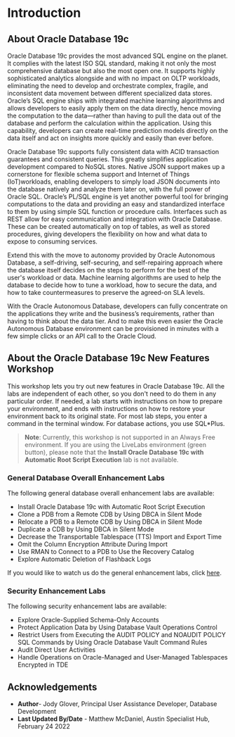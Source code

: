 # Introduction

## About Oracle Database 19c

Oracle Database 19c provides the most advanced SQL engine on the planet. It complies with the latest ISO SQL standard, making it not only the most comprehensive database but also the most open one. It supports highly sophisticated analytics alongside and with no impact on OLTP workloads, eliminating the need to develop and orchestrate complex, fragile, and inconsistent data movement between different specialized data stores. Oracle’s SQL engine ships with integrated machine learning algorithms and allows developers to easily apply them on the data directly, hence moving the computation to the data—rather than having to pull the data out of the database and perform the calculation within the application. Using this capability, developers can create real-time prediction models directly on the data itself and act on insights more quickly and easily than ever before.

[](youtube:LcsPSJrZDrI)

Oracle Database 19c supports fully consistent data with ACID transaction guarantees and consistent queries. This greatly simplifies application development compared to NoSQL stores. Native JSON support makes up a cornerstone for flexible schema support and Internet of Things (IoT)workloads, enabling developers to simply load JSON documents into the database natively and analyze them later on, with the full power of Oracle SQL. Oracle’s PL/SQL engine is yet another powerful tool for bringing computations to the data and providing an easy and standardized interface to them by using simple SQL function or procedure calls. Interfaces such as REST allow for easy communication and integration with Oracle Database. These can be created automatically on top of tables, as well as stored procedures, giving developers the flexibility on how and what data to expose to consuming services.

Extend this with the move to autonomy provided by Oracle Autonomous Database, a self-driving, self-securing, and self-repairing approach where the database itself decides on the steps to perform for the best of the user's workload or data. Machine learning algorithms are used to help the database to decide how to tune a workload, how to secure the data, and how to take countermeasures to preserve the agreed-on SLA levels.

With the Oracle Autonomous Database, developers can fully concentrate on the applications they write and the business’s requirements, rather than having to think about the data tier. And to make this even easier the Oracle Autonomous Database environment can be provisioned in minutes with a few simple clicks or an API call to the Oracle Cloud.

## About the Oracle Database 19c New Features Workshop

This workshop lets you try out new features in Oracle Database 19c. All the labs are independent of each other, so you don't need to do them in any particular order. If needed, a lab starts with instructions on how to prepare your environment, and ends with instructions on how to restore your environment back to its original state. For most lab steps, you enter a command in the terminal window. For database actions, you use SQL*Plus.

> **Note**: Currently, this workshop is not supported in an Always Free environment. If you are using the LiveLabs environment (green button), please note that the **Install Oracle Database 19c with Automatic Root Script Execution** lab is not available.

### General Database Overall Enhancement Labs

The following general database overall enhancement labs are available:

- Install Oracle Database 19c with Automatic Root Script Execution
- Clone a PDB from a Remote CDB by Using DBCA in Silent Mode
- Relocate a PDB to a Remote CDB by Using DBCA in Silent Mode
- Duplicate a CDB by Using DBCA in Silent Mode
- Decrease the Transportable Tablespace (TTS) Import and Export Time
- Omit the Column Encryption Attribute During Import
- Use RMAN to Connect to a PDB to Use the Recovery Catalog
- Explore Automatic Deletion of Flashback Logs

If you would like to watch us do the general enhancement labs, click [here](https://youtu.be/Kdw7uugt0-E).

### Security Enhancement Labs

The following security enhancement labs are available:

- Explore Oracle-Supplied Schema-Only Accounts
- Protect Application Data by Using Database Vault Operations Control
- Restrict Users from Executing the AUDIT POLICY and NOAUDIT POLICY SQL Commands by Using Oracle Database Vault Command Rules
- Audit Direct User Activities
- Handle Operations on Oracle-Managed and User-Managed Tablespaces Encrypted in TDE

## Acknowledgements

- **Author**- Jody Glover, Principal User Assistance Developer, Database Development
- **Last Updated By/Date** - Matthew McDaniel, Austin Specialist Hub, February 24 2022
